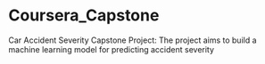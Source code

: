 # Coursera_Capstone
Car Accident Severity Capstone Project: The project aims to build a machine learning model for predicting accident severity
